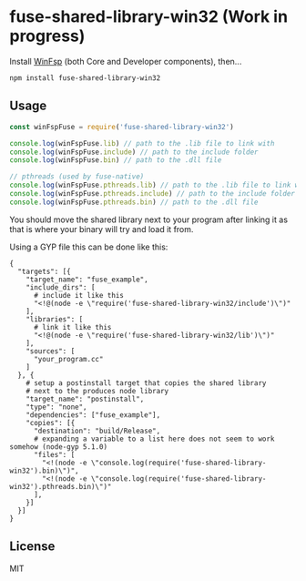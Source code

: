 # fuse-shared-library-win32 (Work in progress)

Install [WinFsp](https://github.com/billziss-gh/winfsp/releases) (both Core
and Developer components), then...

```
npm install fuse-shared-library-win32
```

## Usage

``` js
const winFspFuse = require('fuse-shared-library-win32')

console.log(winFspFuse.lib) // path to the .lib file to link with
console.log(winFspFuse.include) // path to the include folder
console.log(winFspFuse.bin) // path to the .dll file

// pthreads (used by fuse-native)
console.log(winFspFuse.pthreads.lib) // path to the .lib file to link with
console.log(winFspFuse.pthreads.include) // path to the include folder
console.log(winFspFuse.pthreads.bin) // path to the .dll file
```

You should move the shared library next to your program after linking it
as that is where your binary will try and load it from.

Using a GYP file this can be done like this:

```
{
  "targets": [{
    "target_name": "fuse_example",
    "include_dirs": [
      # include it like this
      "<!@(node -e \"require('fuse-shared-library-win32/include')\")"
    ],
    "libraries": [
      # link it like this
      "<!@(node -e \"require('fuse-shared-library-win32/lib')\")"
    ],
    "sources": [
      "your_program.cc"
    ]
  }, {
    # setup a postinstall target that copies the shared library
    # next to the produces node library
    "target_name": "postinstall",
    "type": "none",
    "dependencies": ["fuse_example"],
    "copies": [{
      "destination": "build/Release",
      # expanding a variable to a list here does not seem to work somehow (node-gyp 5.1.0)
      "files": [
        "<!(node -e \"console.log(require('fuse-shared-library-win32').bin)\")",
        "<!(node -e \"console.log(require('fuse-shared-library-win32').pthreads.bin)\")"
      ],
    }]
  }]
}
```

## License

MIT

